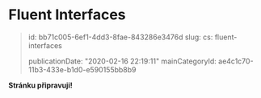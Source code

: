 Fluent Interfaces
=================

> id: bb71c005-6ef1-4dd3-8fae-843286e3476d
> slug:
> 	cs: fluent-interfaces
> 
> publicationDate: "2020-02-16 22:19:11"
> mainCategoryId: ae4c1c70-11b3-433e-b1d0-e590155bb8b9

**Stránku připravuji!**
